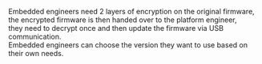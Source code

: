 Embedded engineers need 2 layers of encryption on the original firmware,  
the encrypted firmware is then handed over to the platform engineer,  
they need to decrypt once and then update the firmware via USB communication.  
Embedded engineers can choose the version they want to use based on their own needs.